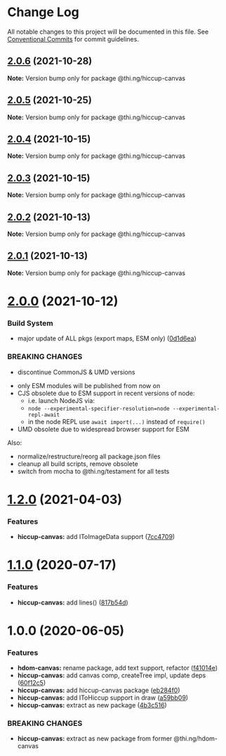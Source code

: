 # Change Log

All notable changes to this project will be documented in this file.
See [Conventional Commits](https://conventionalcommits.org) for commit guidelines.

## [2.0.6](https://github.com/thi-ng/umbrella/compare/@thi.ng/hiccup-canvas@2.0.5...@thi.ng/hiccup-canvas@2.0.6) (2021-10-28)

**Note:** Version bump only for package @thi.ng/hiccup-canvas





## [2.0.5](https://github.com/thi-ng/umbrella/compare/@thi.ng/hiccup-canvas@2.0.4...@thi.ng/hiccup-canvas@2.0.5) (2021-10-25)

**Note:** Version bump only for package @thi.ng/hiccup-canvas





## [2.0.4](https://github.com/thi-ng/umbrella/compare/@thi.ng/hiccup-canvas@2.0.3...@thi.ng/hiccup-canvas@2.0.4) (2021-10-15)

**Note:** Version bump only for package @thi.ng/hiccup-canvas





## [2.0.3](https://github.com/thi-ng/umbrella/compare/@thi.ng/hiccup-canvas@2.0.2...@thi.ng/hiccup-canvas@2.0.3) (2021-10-15)

**Note:** Version bump only for package @thi.ng/hiccup-canvas





## [2.0.2](https://github.com/thi-ng/umbrella/compare/@thi.ng/hiccup-canvas@2.0.1...@thi.ng/hiccup-canvas@2.0.2) (2021-10-13)

**Note:** Version bump only for package @thi.ng/hiccup-canvas





## [2.0.1](https://github.com/thi-ng/umbrella/compare/@thi.ng/hiccup-canvas@2.0.0...@thi.ng/hiccup-canvas@2.0.1) (2021-10-13)

**Note:** Version bump only for package @thi.ng/hiccup-canvas





# [2.0.0](https://github.com/thi-ng/umbrella/compare/@thi.ng/hiccup-canvas@1.2.15...@thi.ng/hiccup-canvas@2.0.0) (2021-10-12)


### Build System

* major update of ALL pkgs (export maps, ESM only) ([0d1d6ea](https://github.com/thi-ng/umbrella/commit/0d1d6ea9fab2a645d6c5f2bf2591459b939c09b6))


### BREAKING CHANGES

* discontinue CommonJS & UMD versions

- only ESM modules will be published from now on
- CJS obsolete due to ESM support in recent versions of node:
  - i.e. launch NodeJS via:
  - `node --experimental-specifier-resolution=node --experimental-repl-await`
  - in the node REPL use `await import(...)` instead of `require()`
- UMD obsolete due to widespread browser support for ESM

Also:
- normalize/restructure/reorg all package.json files
- cleanup all build scripts, remove obsolete
- switch from mocha to @thi.ng/testament for all tests






#  [1.2.0](https://github.com/thi-ng/umbrella/compare/@thi.ng/hiccup-canvas@1.1.34...@thi.ng/hiccup-canvas@1.2.0) (2021-04-03) 

###  Features 

- **hiccup-canvas:** add IToImageData support ([7cc4709](https://github.com/thi-ng/umbrella/commit/7cc4709386c99337702d5788b04d14d13618e56b)) 

#  [1.1.0](https://github.com/thi-ng/umbrella/compare/@thi.ng/hiccup-canvas@1.0.6...@thi.ng/hiccup-canvas@1.1.0) (2020-07-17) 

###  Features 

- **hiccup-canvas:** add lines() ([817b54d](https://github.com/thi-ng/umbrella/commit/817b54d6758cf8c74e5d1b450be7d9f8dc2356fc)) 

#  1.0.0 (2020-06-05) 

###  Features 

- **hdom-canvas:** rename package, add text support, refactor ([f41014e](https://github.com/thi-ng/umbrella/commit/f41014ebffa8d4051fccbf04080d814fd62a474b)) 
- **hiccup-canvas:** add canvas comp, createTree impl, update deps ([60f12c5](https://github.com/thi-ng/umbrella/commit/60f12c5da7a7803e00846da6c316f65952097067)) 
- **hiccup-canvas:** add hiccup-canvas package ([eb284f0](https://github.com/thi-ng/umbrella/commit/eb284f0129118e5ef180383a3cd4a31915a5d82a)) 
- **hiccup-canvas:** add IToHiccup support in draw ([a59bb09](https://github.com/thi-ng/umbrella/commit/a59bb0923f37677d6579aede0dbe9958b0150d81)) 
- **hiccup-canvas:** extract as new package ([4b3c516](https://github.com/thi-ng/umbrella/commit/4b3c516573dc9cb247dedc211210151575709925)) 

###  BREAKING CHANGES 

- **hiccup-canvas:** extract as new package from former @thi.ng/hdom-canvas
